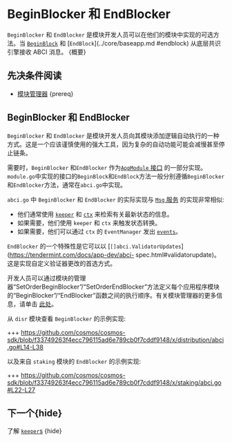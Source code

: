 <!--
order: 6
-->

# BeginBlocker 和 EndBlocker

`BeginBlocker` 和 `EndBlocker` 是模块开发人员可以在他们的模块中实现的可选方法。当 [`BeginBlock`](../core/baseapp.md#beginblock) 和 [`EndBlock`](../core/baseapp.md #endblock) 从底层共识引擎接收 ABCI 消息。 {概要}

## 先决条件阅读

- [模块管理器](./module-manager.md) {prereq}

## BeginBlocker 和 EndBlocker

`BeginBlocker` 和 `EndBlocker` 是模块开发人员向其模块添加逻辑自动执行的一种方式。这是一个应该谨慎使用的强大工具，因为复杂的自动功能可能会减慢甚至停止链条。

需要时，`BeginBlocker` 和`EndBlocker` 作为[`AppModule` 接口](./module-manager.md#appmodule) 的一部分实现。 `module.go`中实现的接口的`BeginBlock`和`EndBlock`方法一般分别遵循`BeginBlocker`和`EndBlocker`方法，通常在`abci.go`中实现。

`abci.go` 中 `BeginBlocker` 和 `EndBlocker` 的实际实现与 [`Msg` 服务](./msg-services.md) 的实现非常相似:

- 他们通常使用 [`keeper`](./keeper.md) 和 [`ctx`](../core/context.md) 来检索有关最新状态的信息。
- 如果需要，他们使用 `keeper` 和 `ctx` 来触发状态转换。
- 如果需要，他们可以通过 `ctx` 的 `EventManager` 发出 [`events`](../core/events.md)。

`EndBlocker` 的一个特殊性是它可以以 [`[]abci.ValidatorUpdates`](https://tendermint.com/docs/app-dev/abci- spec.html#validatorupdate)。这是实现自定义验证器更改的首选方式。

开发人员可以通过模块的管理器“SetOrderBeginBlocker”/“SetOrderEndBlocker”方法定义每个应用程序模块的“BeginBlocker”/“EndBlocker”函数之间的执行顺序。有关模块管理器的更多信息，请单击 [此处](./module-manager.md#manager)。

从 `disr` 模块查看 `BeginBlocker` 的示例实现:

+++ https://github.com/cosmos/cosmos-sdk/blob/f33749263f4ecc796115ad6e789cb0f7cddf9148/x/distribution/abci.go#L14-L38

以及来自 `staking` 模块的 `EndBlocker` 的示例实现:

+++ https://github.com/cosmos/cosmos-sdk/blob/f33749263f4ecc796115ad6e789cb0f7cddf9148/x/staking/abci.go#L22-L27

## 下一个{hide}

了解 [`keeper`s](./keeper.md) {hide} 